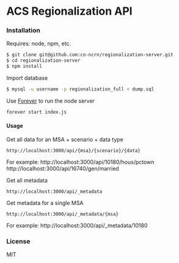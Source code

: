 # ACS Regionalization API

### Installation

Requires: node, npm, etc.
```sh
$ git clone git@github.com:co-ncrn/regionalization-server.git
$ cd regionalization-server
$ npm install
```

Import database
```sh
$ mysql -u username -p regionalization_full < dump.sql
```

Use [Forever](https://github.com/foreverjs/forever) to run the node server
```sh
forever start index.js
```


#### Usage
Get all data for an MSA + scenario + data type
```
http://localhost:3000/api/{msa}/{scenario}/{data}
```
For example:
http://localhost:3000/api/10180/hous/pctown
http://localhost:3000/api/16740/gen/married

Get all metadata
```
http://localhost:3000/api/_metadata
```
Get metadata for a single MSA
```
http://localhost:3000/api/_metadata/{msa}
```

For example:
http://localhost:3000/api/_metadata/10180


### License

MIT


